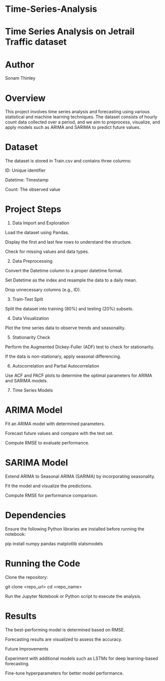 # Time-Series-Analysis
# Time Series Analysis on Jetrail Traffic dataset
# Author

Sonam Thinley

# Overview

This project involves time series analysis and forecasting using various statistical and machine learning techniques. The dataset consists of hourly count data collected over a period, and we aim to preprocess, visualize, and apply models such as ARIMA and SARIMA to predict future values.

# Dataset

The dataset is stored in Train.csv and contains three columns:

ID: Unique identifier

Datetime: Timestamp

Count: The observed value

# Project Steps

1. Data Import and Exploration

Load the dataset using Pandas.

Display the first and last few rows to understand the structure.

Check for missing values and data types.

2. Data Preprocessing

Convert the Datetime column to a proper datetime format.

Set Datetime as the index and resample the data to a daily mean.

Drop unnecessary columns (e.g., ID).

3. Train-Test Split

Split the dataset into training (80%) and testing (20%) subsets.

4. Data Visualization

Plot the time series data to observe trends and seasonality.

5. Stationarity Check

Perform the Augmented Dickey-Fuller (ADF) test to check for stationarity.

If the data is non-stationary, apply seasonal differencing.

6. Autocorrelation and Partial Autocorrelation

Use ACF and PACF plots to determine the optimal parameters for ARIMA and SARIMA models.

7. Time Series Models

# ARIMA Model

Fit an ARIMA model with determined parameters.

Forecast future values and compare with the test set.

Compute RMSE to evaluate performance.

# SARIMA Model

Extend ARIMA to Seasonal ARIMA (SARIMA) by incorporating seasonality.

Fit the model and visualize the predictions.

Compute RMSE for performance comparison.

# Dependencies

Ensure the following Python libraries are installed before running the notebook:

pip install numpy pandas matplotlib statsmodels

# Running the Code

Clone the repository:

git clone <repo_url>
cd <repo_name>

Run the Jupyter Notebook or Python script to execute the analysis.

# Results

The best-performing model is determined based on RMSE.

Forecasting results are visualized to assess the accuracy.

Future Improvements

Experiment with additional models such as LSTMs for deep learning-based forecasting.

Fine-tune hyperparameters for better model performance.

